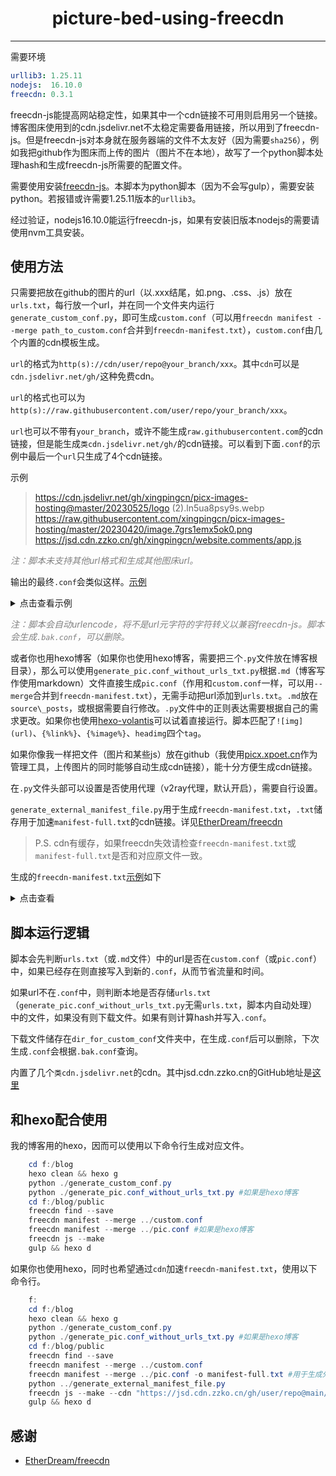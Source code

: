 <h1 align="center" style="font-weight: bold" > picture-bed-using-freecdn </h1>

---

需要环境
```yaml
urllib3: 1.25.11
nodejs:  16.10.0
freecdn: 0.3.1
```

freecdn-js能提高网站稳定性，如果其中一个cdn链接不可用则启用另一个链接。博客图床使用到的cdn.jsdelivr.net不太稳定需要备用链接，所以用到了freecdn-js。但是freecdn-js对本身就在服务器端的文件不太友好（因为需要`sha256`），例如我把github作为图床而上传的图片（图片不在本地），故写了一个python脚本处理hash和生成freecdn-js所需要的配置文件。

需要使用安装[freecdn-js](https://github.com/EtherDream/freecdn)。本脚本为python脚本（因为不会写gulp），需要安装python。若报错或许需要1.25.11版本的`urllib3`。

经过验证，nodejs16.10.0能运行freecdn-js，如果有安装旧版本nodejs的需要请使用nvm工具安装。


## 使用方法

只需要把放在github的图片的url（以.xxx结尾，如.png、.css、.js）放在`urls.txt`，每行放一个url，并在同一个文件夹内运行`generate_custom_conf.py`，即可生成`custom.conf`（可以用`freecdn manifest --merge path_to_custom.conf`合并到`freecdn-manifest.txt`），`custom.conf`由几个内置的cdn模板生成。

`url`的格式为`http(s)://cdn/user/repo@your_branch/xxx`。其中`cdn`可以是`cdn.jsdelivr.net/gh/`这种免费cdn。

`url`的格式也可以为`http(s)://raw.githubusercontent.com/user/repo/your_branch/xxx`。

`url`也可以不带有`your_branch`，或许不能生成`raw.githubusercontent.com`的cdn链接，但是能生成`类cdn.jsdelivr.net/gh/`的cdn链接。可以看到下面`.conf`的示例中最后一个`url`只生成了4个cdn链接。

示例
 > https://cdn.jsdelivr.net/gh/xingpingcn/picx-images-hosting@master/20230525/logo (2).ln5ua8psy9s.webp
 > https://raw.githubusercontent.com/xingpingcn/picx-images-hosting/master/20230420/image.7grs1emx5ok0.png
 > https://jsd.cdn.zzko.cn/gh/xingpingcn/website.comments/app.js

<font color=#808080>*注：脚本未支持其他url格式和生成其他图床url。*</font>

输出的最终`.conf`会类似这样。[示例](https://github.com/xingpingcn/picture-bed-using-freecdn/blob/main/pic.conf)

<details> <summary>点击查看示例</summary>

```typescript
    @global
        open_timeout=0
    https://cdn.jsdelivr.net/gh/xingpingcn/picx-images-hosting@master/20230525/logo%20(2).ln5ua8psy9s.webp
        https://jsd.cdn.zzko.cn/gh/xingpingcn/picx-images-hosting@master/20230525/logo%20(2).ln5ua8psy9s.webp
        https://cdn.jsdelivr.us/gh/xingpingcn/picx-images-hosting@master/20230525/logo%20(2).ln5ua8psy9s.webp
        https://cdn.jsdelivr.ren/gh/xingpingcn/picx-images-hosting@master/20230525/logo%20(2).ln5ua8psy9s.webp
        https://cdn.jsdelivr.net/gh/xingpingcn/picx-images-hosting@master/20230525/logo%20(2).ln5ua8psy9s.webp
        https://raw.githubusercontent.com/xingpingcn/picx-images-hosting/master/20230525/logo%20(2).ln5ua8psy9s.webp
        hash=53vmPtDi0FDFXfMGWxx4vfPICcg1nY8rLgmQh7wjZow=
    https://raw.githubusercontent.com/xingpingcn/picx-images-hosting/master/20230420/image.7grs1emx5ok0.png
        https://jsd.cdn.zzko.cn/gh/xingpingcn/picx-images-hosting@master/20230420/image.7grs1emx5ok0.png
        https://cdn.jsdelivr.us/gh/xingpingcn/picx-images-hosting@master/20230420/image.7grs1emx5ok0.png
        https://cdn.jsdelivr.ren/gh/xingpingcn/picx-images-hosting@master/20230420/image.7grs1emx5ok0.png
        https://cdn.jsdelivr.net/gh/xingpingcn/picx-images-hosting@master/20230420/image.7grs1emx5ok0.png
        https://raw.githubusercontent.com/xingpingcn/picx-images-hosting/master/20230420/image.7grs1emx5ok0.png
        hash=D5Po8oLWNGQ5bk13Tr54ewGI6lcRU22JKIiCnwmKP0w=
    https://jsd.cdn.zzko.cn/gh/xingpingcn/website.comments/app.js
        https://jsd.cdn.zzko.cn/gh/xingpingcn/website.comments/app.js
        https://cdn.jsdelivr.us/gh/xingpingcn/website.comments/app.js
        https://cdn.jsdelivr.ren/gh/xingpingcn/website.comments/app.js
        https://cdn.jsdelivr.net/gh/xingpingcn/website.comments/app.js
        hash=xWPhZXLUcZFkPltRZW5UXuzEnLlNlkcIx55vlu5SB7M=
```

</details>

<font color=#808080 >*注：脚本会自动urlencode，将不是url元字符的字符转义以兼容freecdn-js。脚本会生成`.bak.conf`，可以删除。*</font>

或者你也用hexo博客（如果你也使用hexo博客，需要把三个`.py`文件放在博客根目录），那么可以使用`generate_pic.conf_without_urls_txt.py`根据`.md`（博客写作使用markdown）文件直接生成`pic.conf`（作用和`custom.conf`一样，可以用`--merge`合并到`freecdn-manifest.txt`），无需手动把url添加到`urls.txt`。`.md`放在`source\_posts`，或根据需要自行修改。`.py`文件中的正则表达需要根据自己的需求更改。如果你也使用[hexo-volantis](https://github.com/volantis-x/community)可以试着直接运行。脚本匹配了`![img](url)`、`{%link%}`、`{%image%}`、`headimg`四个`tag`。

如果你像我一样把文件（图片和某些js）放在github（我使用[picx.xpoet.cn](https://picx.xpoet.cn/)作为管理工具，上传图片的同时能够自动生成cdn链接），能十分方便生成cdn链接。

在`.py`文件头部可以设置是否使用代理（v2ray代理，默认开启），需要自行设置。

`generate_external_manifest_file.py`用于生成`freecdn-manifest.txt`，`.txt`储存用于加速`manifest-full.txt`的cdn链接。详见[EtherDream/freecdn](https://github.com/EtherDream/freecdn/tree/master/examples/ext-manifest)

> P.S. cdn有缓存，如果freecdn失效请检查`freecdn-manifest.txt`或`manifest-full.txt`是否和对应原文件一致。

生成的`freecdn-manifest.txt`[示例](https://github.com/xingpingcn/picture-bed-using-freecdn/blob/main/freecdn-manifest.txt)如下

<details> <summary>点击查看</summary>

```typescript
    @include
        /manifest-full.txt
    @global
        open_timeout=0
    /manifest-full.txt
        https://jsd.cdn.zzko.cn/gh/xingpingcn/xingpingcn.github.io@main/manifest-full.txt
        https://cdn.jsdelivr.us/gh/xingpingcn/xingpingcn.github.io@main/manifest-full.txt
        https://cdn.jsdelivr.ren/gh/xingpingcn/xingpingcn.github.io@main/manifest-full.txt
        https://cdn.jsdelivr.net/gh/xingpingcn/xingpingcn.github.io@main/manifest-full.txt
        hash=izgWMFIdMtd29Zy7kWt3rWohTm7WQsZ9003qUATHdFo=
```

</details>



## 脚本运行逻辑

脚本会先判断`urls.txt`（或`.md`文件）中的url是否在`custom.conf`（或`pic.conf`）中，如果已经存在则直接写入到新的`.conf`，从而节省流量和时间。

如果url不在`.conf`中，则判断本地是否存储`urls.txt`（`generate_pic.conf_without_urls_txt.py`无需`urls.txt`，脚本内自动处理）中的文件，如果没有则下载文件。如果有则计算hash并写入`.conf`。

下载文件储存在`dir_for_custom_conf`文件夹中，在生成`.conf`后可以删除，下次生成`.conf`会根据`.bak.conf`查询。

内置了几个`类cdn.jsdelivr.net`的cdn。其中jsd.cdn.zzko.cn的GitHub地址是[这里](https://github.com/54ayao/Chinajsdelivr)


## 和hexo配合使用

我的博客用的hexo，因而可以使用以下命令行生成对应文件。

```powershell
    cd f:/blog
    hexo clean && hexo g
    python ./generate_custom_conf.py
    python ./generate_pic.conf_without_urls_txt.py #如果是hexo博客
    cd f:/blog/public
    freecdn find --save
    freecdn manifest --merge ../custom.conf
    freecdn manifest --merge ../pic.conf #如果是hexo博客
    freecdn js --make
    gulp && hexo d
```

如果你也使用hexo，同时也希望通过`cdn`加速`freecdn-manifest.txt`，使用以下命令行。

```powershell
    f:
    cd f:/blog
    hexo clean && hexo g
    python ./generate_custom_conf.py
    python ./generate_pic.conf_without_urls_txt.py #如果是hexo博客
    cd f:/blog/public
    freecdn find --save
    freecdn manifest --merge ../custom.conf
    freecdn manifest --merge ../pic.conf -o manifest-full.txt #用于生成外置的freecdn-manifest.txt
    python ../generate_external_manifest_file.py 
    freecdn js --make --cdn "https://jsd.cdn.zzko.cn/gh/user/repo@main/freecdn-internal/ver/freecdn-main.min.js unpkg jsdelivr elemecdn " #此命令为配置cdn链接用于加速.min.js文件，详细请查看freecdn项目的GitHub
    gulp && hexo d
```

## 感谢

* [EtherDream/freecdn](https://github.com/EtherDream/freecdn)